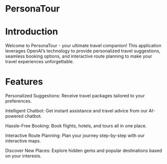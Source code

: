 # PersonaTour

# Introduction
Welcome to PersonaTour - your ultimate travel companion! This application leverages OpenAI’s technology to provide personalized travel suggestions, seamless booking options, and interactive route planning to make your travel experiences unforgettable.

# Features
Personalized Suggestions: Receive travel packages tailored to your preferences.

Intelligent Chatbot: Get instant assistance and travel advice from our AI-powered chatbot.

Hassle-Free Booking: Book flights, hotels, and tours all in one place.

Interactive Route Planning: Plan your journey step-by-step with our interactive maps.

Discover New Places: Explore hidden gems and popular destinations based on your interests.
